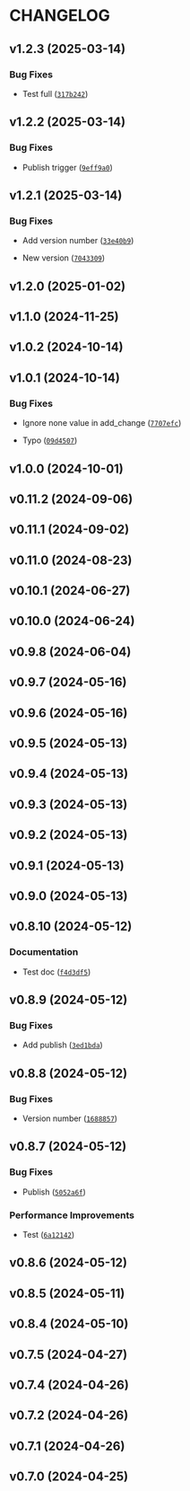 # CHANGELOG


## v1.2.3 (2025-03-14)

### Bug Fixes

- Test full
  ([`317b242`](https://github.com/Mips2648/jeedom-daemon-py/commit/317b242bd08fe9c8cfcd5cf76455ed28933a2e40))


## v1.2.2 (2025-03-14)

### Bug Fixes

- Publish trigger
  ([`9eff9a0`](https://github.com/Mips2648/jeedom-daemon-py/commit/9eff9a0ed937e588869c4d7259d9f467fbcb7d63))


## v1.2.1 (2025-03-14)

### Bug Fixes

- Add version number
  ([`33e40b9`](https://github.com/Mips2648/jeedom-daemon-py/commit/33e40b964df160bacfb656e7b03b167d51cd253d))

- New version
  ([`7043309`](https://github.com/Mips2648/jeedom-daemon-py/commit/7043309acf4fdc46bbfcc3f604e6cb1063f59504))


## v1.2.0 (2025-01-02)


## v1.1.0 (2024-11-25)


## v1.0.2 (2024-10-14)


## v1.0.1 (2024-10-14)

### Bug Fixes

- Ignore none value in add_change
  ([`7707efc`](https://github.com/Mips2648/jeedom-daemon-py/commit/7707efcba93c570ffb9b084b7b0ab125a1e055f3))

- Typo
  ([`09d4507`](https://github.com/Mips2648/jeedom-daemon-py/commit/09d4507a8dd4a667d840207834f5544df49d00a5))


## v1.0.0 (2024-10-01)


## v0.11.2 (2024-09-06)


## v0.11.1 (2024-09-02)


## v0.11.0 (2024-08-23)


## v0.10.1 (2024-06-27)


## v0.10.0 (2024-06-24)


## v0.9.8 (2024-06-04)


## v0.9.7 (2024-05-16)


## v0.9.6 (2024-05-16)


## v0.9.5 (2024-05-13)


## v0.9.4 (2024-05-13)


## v0.9.3 (2024-05-13)


## v0.9.2 (2024-05-13)


## v0.9.1 (2024-05-13)


## v0.9.0 (2024-05-13)


## v0.8.10 (2024-05-12)

### Documentation

- Test doc
  ([`f4d3df5`](https://github.com/Mips2648/jeedom-daemon-py/commit/f4d3df5ce2f3038b26014525358849f5bab986e1))


## v0.8.9 (2024-05-12)

### Bug Fixes

- Add publish
  ([`3ed1bda`](https://github.com/Mips2648/jeedom-daemon-py/commit/3ed1bda12077afd2fb208ad8e8b43f6233d37140))


## v0.8.8 (2024-05-12)

### Bug Fixes

- Version number
  ([`1688857`](https://github.com/Mips2648/jeedom-daemon-py/commit/1688857ee02d93bca2fd48d71b52f08199fff009))


## v0.8.7 (2024-05-12)

### Bug Fixes

- Publish
  ([`5052a6f`](https://github.com/Mips2648/jeedom-daemon-py/commit/5052a6f05b279297e2ff633e9aa1d55a7dca8b38))

### Performance Improvements

- Test
  ([`6a12142`](https://github.com/Mips2648/jeedom-daemon-py/commit/6a121420e2cef2a2eb30f0930e14df0e7e34b805))


## v0.8.6 (2024-05-12)


## v0.8.5 (2024-05-11)


## v0.8.4 (2024-05-10)


## v0.7.5 (2024-04-27)


## v0.7.4 (2024-04-26)


## v0.7.2 (2024-04-26)


## v0.7.1 (2024-04-26)


## v0.7.0 (2024-04-25)
